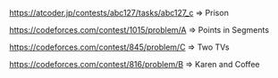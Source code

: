 https://atcoder.jp/contests/abc127/tasks/abc127_c => Prison

https://codeforces.com/contest/1015/problem/A => Points in Segments

https://codeforces.com/contest/845/problem/C => Two TVs

https://codeforces.com/contest/816/problem/B => Karen and Coffee
